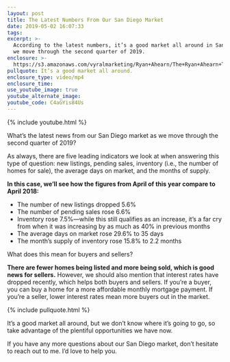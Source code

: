 ```yaml
---
layout: post
title: The Latest Numbers From Our San Diego Market
date: 2019-05-02 16:07:33
tags:
excerpt: >-
  According to the latest numbers, it’s a good market all around in San Diego as
  we move through the second quarter of 2019.
enclosure: >-
  https://s3.amazonaws.com/vyralmarketing/Ryan+Ahearn/The+Ryan+Ahearn+Team-+The+Latest+Numbers+From+Our+San+Diego+Market.mp4
pullquote: It’s a good market all around.
enclosure_type: video/mp4
enclosure_time:
use_youtube_image: true
youtube_alternate_image:
youtube_code: C4aGYis84Us
---
```


{% include youtube.html %}

What’s the latest news from our San Diego market as we move through the second quarter of 2019?

As always, there are five leading indicators we look at when answering this type of question: new listings, pending sales, inventory (i.e., the number of homes for sale), the average days on market, and the months of supply.&nbsp;

**In this case, we’ll see how the figures from April of this year compare to April 2018:&nbsp;**

* The number of new listings dropped 5.6%&nbsp;
* The number of pending sales rose 6.6%
* Inventory rose 7.5%—while this still qualifies as an increase, it’s a far cry from when it was increasing by as much as 40% in previous months&nbsp;
* The average days on market rose 29.6% to 35 days
* The month’s supply of inventory rose 15.8% to 2.2 months

What does this mean for buyers and sellers?&nbsp;

**There are fewer homes being listed and more being sold, which is good news for sellers.** However, we should also mention that interest rates have dropped recently, which helps both buyers and sellers. If you’re a buyer, you can buy a home for a more affordable monthly mortgage payment. If you’re a seller, lower interest rates mean more buyers out in the market.&nbsp;

{% include pullquote.html %}

It’s a good market all around, but we don’t know where it’s going to go, so take advantage of the plentiful opportunities we have now.&nbsp;

If you have any more questions about our San Diego market, don’t hesitate to reach out to me. I’d love to help you.&nbsp;<br>&nbsp;
